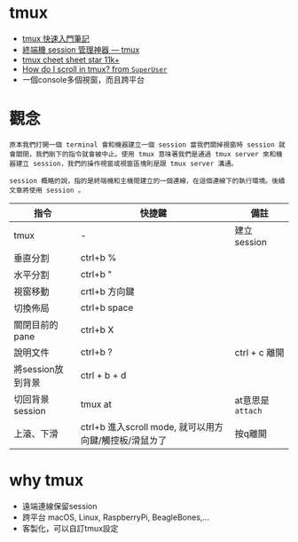 # tmux
* [tmux 快速入門筆記](https://andyyou.github.io/2017/11/27/tmux-notes/)
* [終端機 session 管理神器 — tmux](https://larrylu.blog/tmux-33a24e595fbc)
* [tmux cheet sheet star 11k+](https://gist.github.com/MohamedAlaa/2961058)
* [How do I scroll in tmux? from `SuperUser`](https://superuser.com/questions/209437/how-do-i-scroll-in-tmux/209608#209608?newreg=8fc864abe3124c07a35ba213cd712b20)
* 一個console多個視窗，而且跨平台

# 觀念
```
原本我們打開一個 terminal 會和機器建立一個 session 當我們關掉視窗時 session 就會關閉，我們剛下的指令就會被中止。使用 tmux 意味著我們是通過 tmux server 來和機器建立 session，我們的操作視窗或視窗區塊則是跟 tmux server 溝通。

session 概略的說，指的是終端機和主機間建立的一個連線，在這個連線下的執行環境。後續文章將使用 session 。

```
|指令|快捷鍵|備註|
|---|-----|----|
|tmux|-|建立session|
|垂直分割|ctrl+b %||
|水平分割|ctrl+b "||
|視窗移動|crtl+b 方向鍵||
|切換佈局|ctrl+b space||
|關閉目前的pane| ctrl+b X|
|說明文件|ctrl+b ?|ctrl + c 離開|
|將session放到背景|ctrl + b + d||
|切回背景session|tmux at|at意思是`attach`|
|上滾、下滑|ctrl+b 進入scroll mode, 就可以用方向鍵/觸控板/滑鼠ㄌ了|按q離開|

# why tmux
* 遠端連線保留session
* 跨平台 macOS, Linux, RaspberryPi, BeagleBones,...
* 客製化，可以自訂tmux設定